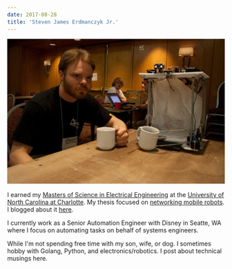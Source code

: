 ```yaml
---
date: 2017-08-28
title: 'Steven James Erdmanczyk Jr.'
---
```


![My stupid face](/images/robome.jpg)

I earned my [Masters of Science in Electrical Engineering](http://webpages.uncc.edu/~jmconrad/Graduate_students.htm#GraduatedMSThesis) at the [University of North Carolina at Charlotte](http://ece.uncc.edu/graduate-program/masters-program).  My thesis focused on [networking mobile robots](http://webpages.uncc.edu/~jmconrad/GradStudents/Thesis_Erdmanczyk.pdf).  I blogged about it [here](/MSEEThesis/).

I currently work as a Senior Automation Engineer with Disney in Seatte, WA where I focus on automating tasks on behalf of systems engineers.

While I'm not spending free time with my son, wife, or dog.  I sometimes hobby with Golang, Python, and electronics/robotics.  I post about technical musings here.
